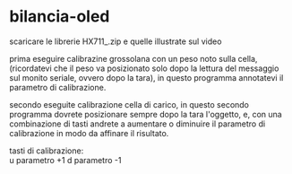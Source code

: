 # bilancia-oled

scaricare le librerie HX711_.zip e quelle illustrate sul video

prima eseguire calibrazine grossolana con un peso noto sulla cella, (ricordatevi che il peso va posizionato solo dopo la lettura del messaggio sul monito seriale, ovvero dopo la tara), in questo programma annotatevi il parametro di calibrazione.

secondo eseguite calibrazione cella di carico, in questo secondo programma dovrete posizionare sempre dopo la tara l'oggetto, e, con una combinazione di tasti andrete a aumentare o diminuire il parametro di calibrazione in modo da affinare il risultato.

tasti di calibrazione:  
  u parametro +1
  d parametro -1
